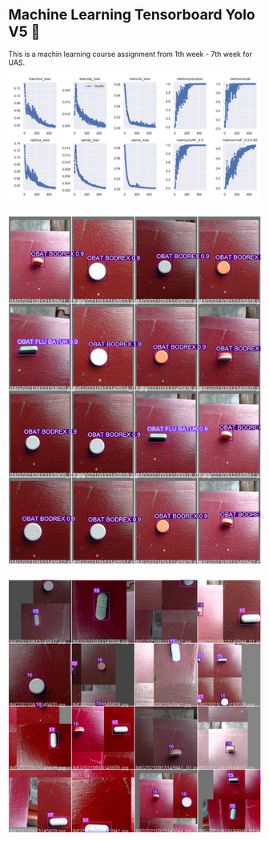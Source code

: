 # Machine Learning Tensorboard Yolo V5 🚀

This is a machin learning course assignment from 1th week - 7th week for UAS.

![alt text](https://github.com/vh4/Machine-Learning/blob/master/WEEK%2010/image/results.png)

## 

![alt text](https://github.com/vh4/Machine-Learning/blob/master/WEEK%2010/image/val_batch1_pred.jpg)

##

![alt text](https://github.com/vh4/Machine-Learning/blob/master/WEEK%2010/image/train_batch1.jpg)
